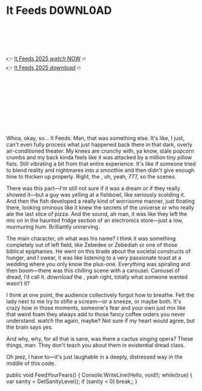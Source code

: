 # It Feeds D0WNL0AD

<br><br><br><br>


👉 <a href="https://Alcidess-mindfancrealmro1988.github.io/bwbaxmdzbi/">It Feeds 2025 𝘸𝘢𝘵𝘤𝘩 NOW</a> 🔥
<br>
👉 <a href="https://Alcidess-mindfancrealmro1988.github.io/bwbaxmdzbi/">It Feeds 2025 𝘥𝘰𝘸𝘯𝘭𝘰𝘢𝘥</a> 🔥


<br><br><br><br><br><br><br><br>


Whoa, okay, so... It Feeds. Man, that was something else. It's like, I just, can't even fully process what just happened back there in that dark, overly air-conditioned theater. My knees are crunchy with, ya know, stale popcorn crumbs and my back kinda feels like it was attacked by a million tiny pillow fists. Still vibrating a bit from that entire experience. It's like if someone tried to blend reality and nightmares into a smoothie and then didn't give enough time to thicken up properly. Right, the  , uh, yeah, 777, so the scenes.

There was this part—I'm still not sure if it was a dream or if they really showed it—but a guy was yelling at a fishbowl, like seriously scolding it. And then the fish developed a really kind of worrisome manner, just floating there, looking ominous like it knew the secrets of the universe or who really ate the last slice of pizza. And the sound, ah man, it was like they left the mic on in the haunted fridge section of an electronics store—just a low, murmuring hum. Brilliantly unnerving.

The main character, oh what was his name? I think it was something completely out of left field, like Zebedee or Zebediah or one of those biblical epiphanies. He went on this tirade about the societal constructs of hunger, and I swear, it was like listening to a very passionate toast at a wedding where you only know the plus-one. Everything was spiraling and then boom—there was this chilling scene with a carousel. Carousel of dread, I’d call it. 𝘥𝘰𝘸𝘯𝘭𝘰𝘢𝘥 the  , yeah right, totally what someone wanted wasn’t it?

I think at one point, the audience collectively forgot how to breathe. Felt the lady next to me try to stifle a scream—or a sneeze, or maybe both. It's crazy how in those moments, someone's fear and your own just mix like that weird foam they always add to those fancy coffee orders you never understand. 𝘸𝘢𝘵𝘤𝘩 the   again, maybe? Not sure if my heart would agree, but the brain says yes.

And why, why, for all that is sane, was there a cactus singing opera? These things, man. They don't teach you about them in existential dread class.

Oh jeez, I have to—it's just laughable in a deeply, distressed way in the middle of this code.


public void FeedYourFears()
{
    Console.WriteLine(Hello, void!);
    while(true)
    {
        var sanity = GetSanityLevel();
        if (sanity < 0) break;;
}


